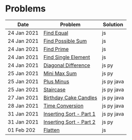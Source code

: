 # Problems

| Date        | Problem                                        | Solution   |
| ----------- | ---------------------------------------------- | ---------- |
| 24 Jan 2021 | [Find Equal](./findEqual)                      | js         |
| 24 Jan 2021 | [Find Possible Sum](./findPossibleSum)         | js         |
| 24 Jan 2021 | [Find Prime](./findPrime)                      | js         |
| 24 Jan 2021 | [Find Single Element](./findSingleElement)     | js         |
| 24 Jan 2021 | [Diagonal Difference](./diagonalDifference)    | js py      |
| 25 Jan 2021 | [Mini Max Sum](./miniMaxSum)                   | js py      |
| 25 Jan 2021 | [Plus Minus](./plusMinus)                      | js py java |
| 25 Jan 2021 | [Staircase](./staircase)                       | js py java |
| 27 Jan 2021 | [Birthday Cake Candles](./birthdayCakeCandles) | js py java |
| 28 Jan 2021 | [Time Conversion](./timeConversion)            | js py java |
| 31 Jan 2021 | [Inserting Sort - Part 1](./insertingSort-1)   | js py java |
| 31 Jan 2021 | [Inserting Sort - Part 2](./insertingSort-2)   | js py      |
| 01 Feb 202  | [Flatten](./flatten)                           | js         |
